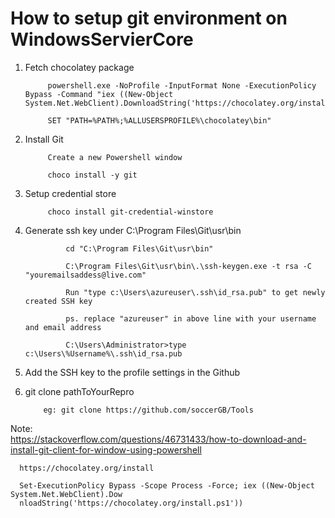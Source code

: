 # How to setup git environment on WindowsServierCore


1. Fetch chocolatey package 

            powershell.exe -NoProfile -InputFormat None -ExecutionPolicy Bypass -Command "iex ((New-Object System.Net.WebClient).DownloadString('https://chocolatey.org/install.ps1'))" 

            SET "PATH=%PATH%;%ALLUSERSPROFILE%\chocolatey\bin"
      
2. Install Git

            Create a new Powershell window

            choco install -y git

3. Setup credential store

            choco install git-credential-winstore
            
4. Generate ssh key under C:\Program Files\Git\usr\bin
 
                cd "C:\Program Files\Git\usr\bin"

                C:\Program Files\Git\usr\bin\.\ssh-keygen.exe -t rsa -C "youremailsaddess@live.com"

                Run "type c:\Users\azureuser\.ssh\id_rsa.pub" to get newly created SSH key

                ps. replace "azureuser" in above line with your username and email address

                C:\Users\Administrator>type c:\Users\%Username%\.ssh\id_rsa.pub
                    
                
 5. Add the SSH key to the profile settings in the Github
   
 6. git clone pathToYourRepro
 
            eg: git clone https://github.com/soccerGB/Tools



Note:   
      https://stackoverflow.com/questions/46731433/how-to-download-and-install-git-client-for-window-using-powershell

      https://chocolatey.org/install

      Set-ExecutionPolicy Bypass -Scope Process -Force; iex ((New-Object System.Net.WebClient).Dow
      nloadString('https://chocolatey.org/install.ps1'))
